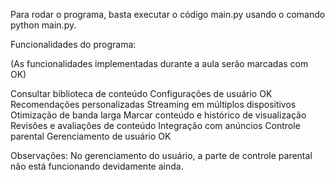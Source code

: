 Para rodar o programa, basta executar o código main.py usando o comando python main.py.

Funcionalidades do programa:

(As funcionalidades implementadas durante a aula serão marcadas com OK)

Consultar biblioteca de conteúdo
Configurações de usuário OK
Recomendações personalizadas
Streaming em múltiplos dispositivos
Otimização de banda larga
Marcar conteúdo e histórico de visualização
Revisões e avaliações de conteúdo
Integração com anúncios
Controle parental
Gerenciamento de usuário OK

Observações:
No gerenciamento do usuário, a parte de controle parental não está funcionando devidamente ainda.
